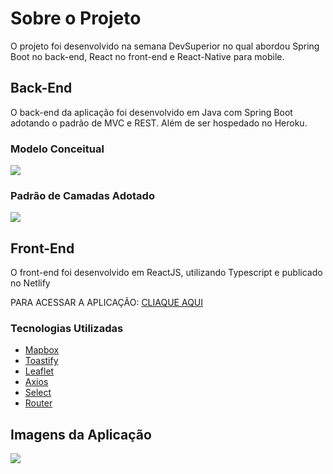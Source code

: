 # Sobre o Projeto
O projeto foi desenvolvido na semana DevSuperior no qual abordou Spring Boot no back-end, React no front-end e React-Native para mobile.

## Back-End

O back-end da aplicação foi desenvolvido em Java com Spring Boot adotando o padrão de MVC e REST. Além de ser hospedado no Heroku.

### Modelo Conceitual
![](https://ik.imagekit.io/mqh5rdpeme/Delivery/modelo-conceitual_ti3sjAjY_.png)

### Padrão de Camadas Adotado
![](https://ik.imagekit.io/mqh5rdpeme/Delivery/camadas_YT6vpyx3Q.png)

## Front-End
O front-end foi desenvolvido em ReactJS, utilizando Typescript e publicado no Netlify

PARA ACESSAR A APLICAÇÃO: [CLIAQUE AQUI](https://delivery-site-react.netlify.app/ "CLIAQUE AQUI")


### Tecnologias Utilizadas
- [Mapbox](https://www.mapbox.com/ "Mapbox")
- [Toastify](https://fkhadra.github.io/react-toastify/introduction "Toastify")
- [Leaflet](https://react-leaflet.js.org/ "Leaflet")
- [Axios](https://github.com/axios/axios "Axios")
- [Select](https://react-select.com/home "Select")
- [Router](https://github.com/ReactTraining/react-router/tree/master/packages/react-router-dom "Router")

## Imagens da Aplicação

![](https://ik.imagekit.io/mqh5rdpeme/Delivery/img-aplication_vzX6-VNa-t.png)


